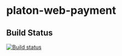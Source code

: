 platon-web-payment
==================

Build Status
------------

[![Build status](https://travis-ci.org/Pokupon/platon-web-payment.png)](https://travis-ci.org/Pokupon/platon-web-payment)